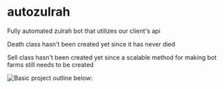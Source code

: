 # autozulrah
Fully automated zulrah bot that utilizes our client's api

Death class hasn't been created yet since it has never died

Sell class hasn't been created yet since a scalable method for making bot farms still needs to be created

![Basic project outline below:](https://headpat.xyz/uwu/zulrah.jpg)
